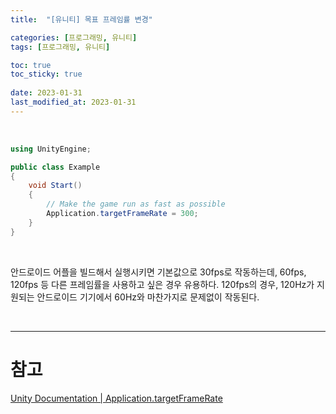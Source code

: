 ```yaml
---
title:  "[유니티] 목표 프레임률 변경"

categories: [프로그래밍, 유니티]
tags: [프로그래밍, 유니티]

toc: true
toc_sticky: true
 
date: 2023-01-31
last_modified_at: 2023-01-31
---
```


<br>

```cs
using UnityEngine;

public class Example
{
    void Start()
    {
        // Make the game run as fast as possible
        Application.targetFrameRate = 300;
    }
}
```

<br>

안드로이드 어플을 빌드해서 실행시키면 기본값으로 30fps로 작동하는데, 60fps, 120fps 등 다른 프레임률을 사용하고 싶은 경우 유용하다. 120fps의 경우, 120Hz가 지원되는 안드로이드 기기에서 60Hz와 마찬가지로 문제없이 작동된다.

<br>

---
# 참고
[Unity Documentation | Application.targetFrameRate](https://docs.unity3d.com/ScriptReference/Application-targetFrameRate.html)